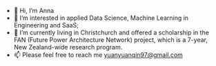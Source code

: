- 👋 Hi, I’m Anna
- 👀 I’m interested in applied Data Science, Machine Learning in Engineering and SaaS;
- 🌱 I’m currently living in Christchurch and offered a scholarship in the FAN (Future Power Architecture Network) project, which is a 7-year, New Zealand-wide research program.
- 📫 Please feel free to reach me yuanyuanqin97@gmail.com

<!---
Annaqin0929/Annaqin0929 is a ✨ special ✨ repository because its `README.md` (this file) appears on your GitHub profile.
You can click the Preview link to take a look at your changes.
--->
